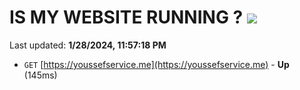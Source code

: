 # IS MY WEBSITE RUNNING ? [![](https://img.shields.io/static/v1?label=Sponsor&message=%E2%9D%A4&logo=GitHub&color=%23fe8e86)](https://github.com/sponsors/<username>)

Last updated: **1/28/2024, 11:57:18 PM**

- `GET` [https://youssefservice.me](https://youssefservice.me) - **Up** (145ms)
